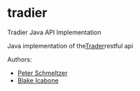 # tradier
Tradier Java API Implementation

Java implementation of the<a href="https://developer.tradier.com">Trader</a>restful api

Authors:
* <a href="http://github.com/pschmeltzer">Peter Schmeltzer</a>
* <a href="https://github.com/bicabone">Blake Icabone</a>
